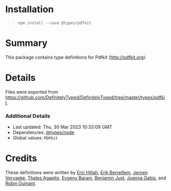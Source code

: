 # Installation
> `npm install --save @types/pdfkit`

# Summary
This package contains type definitions for Pdfkit (http://pdfkit.org).

# Details
Files were exported from https://github.com/DefinitelyTyped/DefinitelyTyped/tree/master/types/pdfkit.

### Additional Details
 * Last updated: Thu, 30 Mar 2023 10:33:09 GMT
 * Dependencies: [@types/node](https://npmjs.com/package/@types/node)
 * Global values: `PDFKit`

# Credits
These definitions were written by [Eric Hillah](https://github.com/erichillah), [Erik Berreßem](https://github.com/she11sh0cked), [Jeroen Vervaeke](https://github.com/jeroenvervaeke), [Thales Agapito](https://github.com/thalesagapito), [Evgeny Baram](https://github.com/r4tz52), [Benjamin Just](https://github.com/BamButz), [Joanna Gabis](https://github.com/jg-mms), and [Robin Guinant](https://github.com/Foohx).
